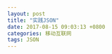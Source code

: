 ```yaml
---
layout: post
title: "实践JSON"
date: 2017-08-15 09:03:13 +0800
categories: 移动互联网
tags: JSON
---
```



